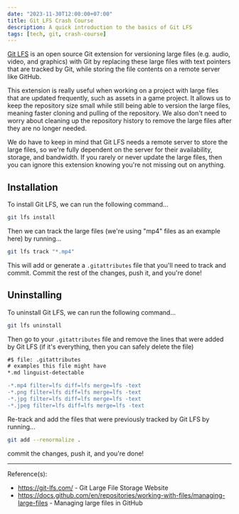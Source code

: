 ```yaml
---
date: "2023-11-30T12:00:00+07:00"
title: Git LFS Crash Course
description: A quick introduction to the basics of Git LFS
tags: [tech, git, crash-course]
---
```


[Git LFS](https://git-lfs.com/) is an open source Git extension for versioning large files (e.g. audio, video, and graphics) with Git by replacing these large files with text pointers that are tracked by Git, while storing the file contents on a remote server like GitHub.

This extension is really useful when working on a project with large files that are updated frequently, such as assets in a game project. It allows us to keep the repository size small while still being able to version the large files, meaning faster cloning and pulling of the repository. We also don't need to worry about cleaning up the repository history to remove the large files after they are no longer needed.

We do have to keep in mind that Git LFS needs a remote server to store the large files, so we're fully dependent on the server for their availability, storage, and bandwidth. If you rarely or never update the large files, then you can ignore this extension knowing you're not missing out on anything.

## Installation

To install Git LFS, we can run the following command...

```bash
git lfs install
```

Then we can track the large files (we're using "mp4" files as an example here) by running...

```bash
git lfs track "*.mp4"
```

This will add or generate a `.gitattributes` file that you'll need to track and commit. Commit the rest of the changes, push it, and you're done!

## Uninstalling

To uninstall Git LFS, we can run the following command...

```bash
git lfs uninstall
```

Then go to your `.gitattributes` file and remove the lines that were added by Git LFS (if it's everything, then you can safely delete the file)

```diff
#$ file: .gitattributes
# examples this file might have
*.md linguist-detectable 

-*.mp4 filter=lfs diff=lfs merge=lfs -text
-*.png filter=lfs diff=lfs merge=lfs -text
-*.jpg filter=lfs diff=lfs merge=lfs -text
-*.jpeg filter=lfs diff=lfs merge=lfs -text
```

Re-track and add the files that were previously tracked by Git LFS by running...

```bash
git add --renormalize .
```

commit the changes, push it, and you're done!

---

Reference(s):

- <https://git-lfs.com/> - Git Large File Storage Website
- <https://docs.github.com/en/repositories/working-with-files/managing-large-files> - Managing large files in GitHub
